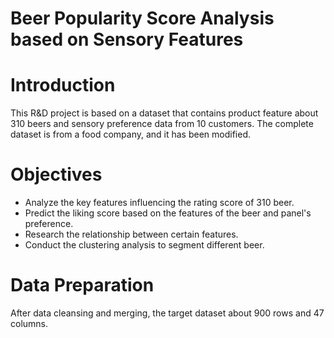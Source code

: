# Beer Popularity Score Analysis based on Sensory Features

# Introduction


This R&D project is based on a dataset that contains product feature about 310 beers and sensory preference data from 10 customers. The complete dataset is from a food company, and it has been modified. 

# Objectives

* Analyze the key features influencing the rating score of 310 beer.
* Predict the liking score based on the features of the beer and panel's preference.
* Research the relationship between certain features.
* Conduct the clustering analysis to segment different beer.

# Data Preparation

After data cleansing and merging, the target dataset about 900 rows and 47 columns.
